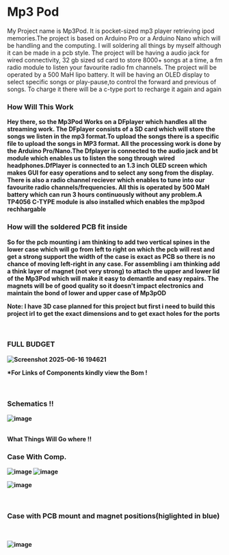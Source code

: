 # Mp3 Pod
My Project name is Mp3Pod. It is pocket-sized mp3 player retrieving ipod memories.The project is based on Arduino Pro or a Arduino Nano which will be handling and the computing. I will soldering all things by myself although it can be made in a pcb style. The project will be having a audio jack for wired connectivity, 32 gb sized sd card to store 8000+ songs at a time, a fm radio module to listen your favourite radio fm channels. The project will be operated by a 500 MaH lipo battery. It will be having an OLED display to select specific songs or play-pause,to control the forward and previous of songs. To charge it there will be a c-type port to recharge it again and again

<h3><b>How Will This Work</h3>
Hey there, so the Mp3Pod Works on a DFplayer which handles all the streaming work. The DFplayer consists of a SD card which will store the songs we listen in the mp3 format.To upload the songs there is a specific file to upload the songs in MP3 format. All the processing work is done by the Arduino Pro/Nano.The Dfplayer is connected to the audio jack and bt module which enables us to listen the song through wired headphones.DfPlayer is connected to an 1.3 inch OLED screen which makes GUI for easy operations and to select any song from the display. There is also a radio channel reciever which enables to tune into our favourite radio channels/frequencies. All this is operated by 500 MaH battery which can run 3 hours continuously without any problem.A TP4056 C-TYPE module is also installed which enables the mp3pod rechhargable
<br>

<h3>How will the soldered PCB fit inside</h3>
So for the pcb mounting i am thinking to add two vertical spines in the lower case which will go from left to right on which the pcb will rest and get a strong support the width of the case is exact as PCB so there is no chance of moving left-right in any case. For assembling i am thinking add a think layer of magnet (not very strong) to attach the upper and lower lid of the Mp3Pod which will make it easy to demantle and easy repairs. The magnets will be of good quality so it doesn't impact electronics and maintain the bond of lower and upper case of Mp3pOD

Note: I have 3D case planned for this project but first i need to build this project irl to get the exact dimensions and to get exact holes for the ports


<br>
<h3>FULL BUDGET</h3>

![Screenshot 2025-06-16 194621](https://github.com/user-attachments/assets/dac07719-a0c9-4350-9113-d65d78880bb5)

*For Links of Components kindly view the Bom !





<br>

<h3>Schematics !!</h3>

![image](https://github.com/user-attachments/assets/03b5afa6-a5a2-40db-84bf-98d4bbb430a2)

<br>
What Things Will Go where !!
<br>

<h3>Case With Comp.</h3>

![image](https://github.com/user-attachments/assets/7aeaac9b-0fbb-44f0-9098-b3c234e1e186)
![image](https://github.com/user-attachments/assets/520095c7-caec-4200-946b-1e31298e678e)

![image](https://github.com/user-attachments/assets/8ac1ec4f-5eef-4711-930b-ff718a163aa3)

<br>
<h3>Case with PCB mount and magnet positions(higlighted in blue)</h3>
<br>

![image](https://github.com/user-attachments/assets/483fdcc2-5cd2-426b-8767-4d588d8d8134)








